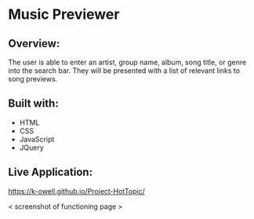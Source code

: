# Music Previewer

## Overview:

The user is able to enter an artist, group name, album, song title, or genre into the search bar. They will be presented with a list of relevant links to song previews. 

## Built with:
* HTML
* CSS
* JavaScript
* JQuery

## Live Application:

https://k-owell.github.io/Project-HotTopic/

< screenshot of functioning page >
